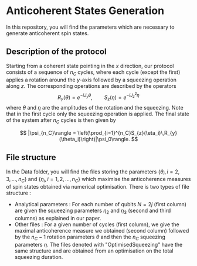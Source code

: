 # Anticoherent States Generation

In this repository, you will find the parameters which are necessary to generate anticoherent spin states.

## Description of the protocol

Starting from a coherent state pointing in the $x$ direction, our protocol consists of a sequence of $n_{C}$ cycles, where each cycle (except the first) applies a rotation around the $y$-axis followed by a squeezing operation along $z$. The corresponding operations are described by the operators
$$ R_{y}(\theta) = e^{-iJ_{y}\theta}, \qquad S_{z}(\eta) = e^{-iJ_{z}^{2}\eta} $$
where $\theta$ and $\eta$ are the amplitudes of the rotation and the squeezing. Note that in the first cycle only the squeezing operation is applied. The final state of the system after $n_C$ cycles is then given by

$$ |\psi_{n_C}\rangle = \left(\prod_{i=1}^{n_C}S_{z}(\eta_i)\,R_{y}(\theta_i)\right)|\psi_0\rangle. $$

## File structure

In the Data folder, you will find the files storing the parameters $\{\theta_i,\,i=2,3,\dots,n_C\}$ and $\{\eta_i,\,i=1,2,\dots,n_C\}$ which maximise the anticoherence measures of spin states obtained via numerical optimisation. There is two types of file structure :

- Analytical parameters : For each number of qubits $N=2j$ (first column) are given the squeezing parameters $\eta_2$ and $\eta_3$ (second and third columns) as explained in our paper.
- Other files : For a given number of cycles (first column), we give the maximal anticoherence measure we obtained (second column) followed by the $n_C-1$ rotation parameters $\theta$ and then the $n_C$ squeezing parameters $\eta$. The files denoted with "OptimisedSqueezing" have the same structure and are obtained from an optimisation on the total squeezing duration.
